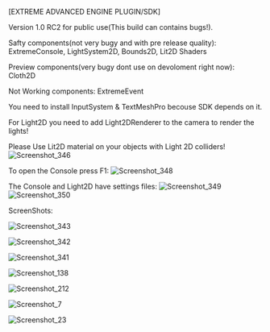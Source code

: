 [EXTREME ADVANCED ENGINE PLUGIN/SDK]

Version 1.0 RC2 for public use(This build can contains bugs!).

Safty components(not very bugy and with pre release quality): ExtremeConsole, LightSystem2D, Bounds2D, Lit2D Shaders

Preview components(very bugy dont use on devoloment right now): Cloth2D

Not Working components: ExtremeEvent

You need to install InputSystem & TextMeshPro becouse SDK depends on it.

For Light2D you need to add Light2DRenderer to the camera to render the lights!

Please Use Lit2D material on your objects with Light 2D colliders!
![Screenshot_346](https://github.com/oscar7070/Extreme-Advanced-Engine-SDK-For-Unity/assets/56559647/6a511f63-ee52-49da-90c7-12837423bf1d)

To open the Console press F1:
![Screenshot_348](https://github.com/oscar7070/Extreme-Advanced-Engine-SDK-For-Unity/assets/56559647/a8141c28-5af3-4d71-9251-8e1e2654234c)

The Console and Light2D have settings files:
![Screenshot_349](https://github.com/oscar7070/Extreme-Advanced-Engine-SDK-For-Unity/assets/56559647/0e5d35db-de34-4a95-b137-9e95199127f3)
![Screenshot_350](https://github.com/oscar7070/Extreme-Advanced-Engine-SDK-For-Unity/assets/56559647/2b5410e4-fae0-466d-8d5e-f538d1378611)


ScreenShots:

![Screenshot_343](https://github.com/oscar7070/Extreme-Advanced-Engine-SDK-For-Unity/assets/56559647/0d85156a-a427-4af9-be7d-fa95c4f55362)

![Screenshot_342](https://github.com/oscar7070/Extreme-Advanced-Engine-SDK-For-Unity/assets/56559647/588a206d-6ba5-4127-81b2-0d36aff8dc1b)

![Screenshot_341](https://github.com/oscar7070/Extreme-Advanced-Engine-SDK-For-Unity/assets/56559647/6458fec1-4567-42f3-babc-a5206eda3dbb)

![Screenshot_138](https://github.com/oscar7070/Extreme-Advanced-Engine-SDK-For-Unity/assets/56559647/48b85402-1963-414a-902a-59ccaee5130a)

![Screenshot_212](https://github.com/oscar7070/Extreme-Advanced-Engine-SDK-For-Unity/assets/56559647/d5b7c2ca-7a08-4450-ab96-4614224a52d0)

![Screenshot_7](https://github.com/oscar7070/Extreme-Advanced-Engine-SDK-For-Unity/assets/56559647/246c1adb-3dc2-45db-be8d-7dd514eb917e)

![Screenshot_23](https://github.com/oscar7070/Extreme-Advanced-Engine-SDK-For-Unity/assets/56559647/7f8dd2bc-4af0-4f13-a841-8a2f3428994f)

